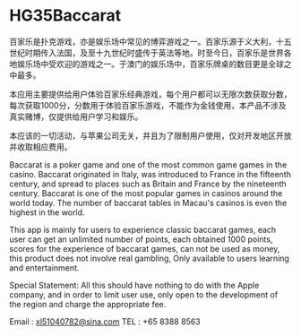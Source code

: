 # HG35Baccarat
百家乐是扑克游戏，亦是娱乐场中常见的博弈游戏之一。百家乐源于义大利，十五世纪时期传入法国，及至十九世纪时盛传于英法等地。时至今日，百家乐是世界各地娱乐场中受欢迎的游戏之一。于澳门的娱乐场中，百家乐牌桌的数目更是全球之中最多。

本应用主要提供给用户体验百家乐经典游戏，每个用户都可以无限次数获取分数，每次获取1000分，分数用于体验百家乐游戏，不能作为金钱使用，本产品不涉及真实赌博，仅提供给用户学习和娱乐。

本应该的一切活动，与苹果公司无关，并且为了限制用户使用，仅对开发地区开放并收取相应费用。

Baccarat is a poker game and one of the most common game games in the casino. Baccarat originated in Italy, was introduced to France in the fifteenth century, and spread to places such as Britain and France by the nineteenth century. Baccarat is one of the most popular games in casinos around the world today. The number of baccarat tables in Macau's casinos is even the highest in the world.

This app is mainly for users to experience classic baccarat games, each user can get an unlimited number of points, each obtained 1000 points, scores for the experience of baccarat games, can not be used as money, this product does not involve real gambling, Only available to users learning and entertainment.

Special Statement:
All this should have nothing to do with the Apple company, and in order to limit user use, only open to the development of the region and charge the appropriate fee.

Email : xl51040782@sina.com
TEL : +65 8388 8563


